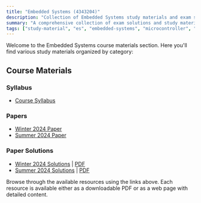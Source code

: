 ```yaml
---
title: "Embedded Systems (4343204)"
description: "Collection of Embedded Systems study materials and exam solutions"
summary: "A comprehensive collection of exam solutions and study materials for the Embedded Systems course"
tags: ["study-material", "es", "embedded-systems", "microcontroller", "exam-solutions", "4343204"]
---
```


Welcome to the Embedded Systems course materials section. Here you'll find various study materials organized by category:

## Course Materials

### Syllabus

- [Course Syllabus](/resources/study-materials/4343204-embedded-systems/4343204.pdf)

### Papers

- [Winter 2024 Paper](/resources/study-materials/4343204-embedded-systems/4343204-Winter-2024.pdf)
- [Summer 2024 Paper](/resources/study-materials/4343204-embedded-systems/4343204-Summer-2024.pdf)

### Paper Solutions

- [Winter 2024 Solutions](4343204-winter-2024-solution) | [PDF](4343204-winter-2024-solution.pdf)
- [Summer 2024 Solutions](4343204-summer-2024-solution) | [PDF](4343204-summer-2024-solution.pdf)

Browse through the available resources using the links above. Each resource is available either as a downloadable PDF or as a web page with detailed content.
